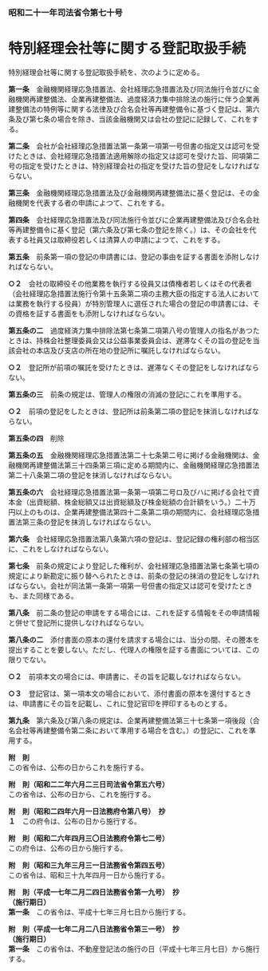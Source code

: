 ### 昭和二十一年司法省令第七十号  
# 特別経理会社等に関する登記取扱手続  
特別経理会社等に関する登記取扱手続を、次のように定める。  
  
  
**第一条**　金融機関経理応急措置法、会社経理応急措置法及び同法施行令並びに金融機関再建整備法、企業再建整備法、過度経済力集中排除法の施行に伴う企業再建整備法の特例等に関する法律及び合名会社等再建整備令に基づく登記は、第六条及び第七条の場合を除き、当該金融機関又は会社の登記に記録して、これをする。  
  
**第二条**　会社が会社経理応急措置法第一条第一項第一号但書の指定又は認可を受けたときは、会社経理応急措置法適用解除の指定又は認可を受けた旨、同項第二号の指定を受けたときは、特別経理会社の指定を受けた旨の登記をしなければならない。  
  
**第三条**　金融機関経理応急措置法及び金融機関再建整備法に基く登記は、その金融機関を代表する者の申請によつて、これをする。  
  
**第四条**　会社経理応急措置法及び同法施行令並びに企業再建整備法及び合名会社等再建整備令に基く登記（第六条及び第七条の登記を除く。）は、その会社を代表する社員又は取締役若しくは清算人の申請によつて、これをする。  
  
**第五条**　前条第一項の登記の申請書には、登記の事由を証する書面を添附しなければならない。  
  
**○２**　会社の取締役その他業務を執行する役員又は債権者若しくはその代表者（会社経理応急措置法施行令第十五条第二項の主務大臣の指定する法人においては業務を執行する役員）が特別管理人に選任された場合の登記の申請書には、その資格を証する書面をも添附しなければならない。  
  
**第五条の二**　過度経済力集中排除法第七条第二項第八号の管理人の指名があつたときは、持株会社整理委員会又は公益事業委員会は、遅滞なくその旨の登記を当該会社の本店及び支店の所在地の登記所に嘱託しなければならない。  
  
**○２**　登記所が前項の嘱託を受けたときは、遅滞なくその登記をしなければならない。  
  
**第五条の三**　前条の規定は、管理人の権限の消滅の登記にこれを準用する。  
  
**○２**　前項の登記をしたときは、登記所は前条第二項の登記を抹消しなければならない。  
  
**第五条の四**　削除  
  
**第五条の五**　金融機関経理応急措置法第二十七条第二号に掲げる金融機関は、金融機関再建整備法第三十四条第三項に定める期間内に、金融機関経理応急措置法第二十八条第二項の登記を抹消しなければならない。  
  
**第五条の六**　会社経理応急措置法第一条第一項第二号ロ及びハに掲げる会社で資本金（出資総額、株金総額又は出資総額及び株金総額の合計額をいう。）二十万円以上のものは、企業再建整備法第四十二条第二項の期間内に、会社経理応急措置法第三条の登記を抹消しなければならない。  
  
**第六条**　会社経理応急措置法第八条第六項の登記は、登記記録の権利部の相当区に、これをしなければならない。  
  
**第七条**　前条の規定により登記した権利が、会社経理応急措置法第七条第七項の規定により新勘定に振り替へられたときは、前条の登記の抹消の登記をしなければならない。会社が同法第一条第一項第一号但書の指定又は認可を受けたときも、また同様である。  
  
**第八条**　前二条の登記の申請をする場合には、これを証する情報をその申請情報と併せて登記所に提供しなければならない。  
  
**第八条の二**　添付書面の原本の還付を請求する場合には、当分の間、その謄本を提出することを要しない。ただし、代理人の権限を証する書面については、この限りでない。  
  
**○２**　前項本文の場合には、申請書に、その旨を記載しなければならない。  
  
**○３**　登記官は、第一項本文の場合において、添付書面の原本を還付するときは、申請書にその旨を記載し、これに登記官印を押印するものとする。  
  
**第九条**　第六条及び第八条の規定は、企業再建整備法第三十七条第一項後段（合名会社等再建整備令第二条において準用する場合を含む。）の登記に、これを準用する。  
  
**附　則**  
この省令は、公布の日からこれを施行する。  
  
**附　則（昭和二二年六月二三日司法省令第五六号）**  
この省令は、公布の日から、これを施行する。  
  
**附　則（昭和二四年六月一日法務府令第八号）　抄**  
**１**　この府令は、公布の日から施行する。  
  
**附　則（昭和二六年四月三〇日法務府令第七二号）**  
この府令は、公布の日から施行する。  
  
**附　則（昭和三九年三月三一日法務省令第四五号）**  
この省令は、昭和三十九年四月一日から施行する。  
  
**附　則（平成一七年二月二四日法務省令第一九号）　抄**  
**（施行期日）**  
**第一条**　この省令は、平成十七年三月七日から施行する。  
  
**附　則（平成一七年二月二八日法務省令第三一号）　抄**  
**（施行期日）**  
**第一条**　この省令は、不動産登記法の施行の日（平成十七年三月七日）から施行する。  
  
